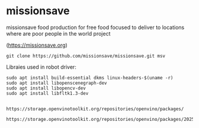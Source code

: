 # missionsave
missionsave food production for free food focused to deliver to locations where are poor people in the world project 

(https://missionsave.org)

	git clone https://github.com/missionsave/missionsave.git msv


Libraies used in robot driver:

	sudo apt install build-essential dkms linux-headers-$(uname -r)
	sudo apt install libopenscenegraph-dev
	sudo apt install libopencv-dev 
	sudo apt install libfltk1.3-dev


	https://storage.openvinotoolkit.org/repositories/openvino/packages/
	
	https://storage.openvinotoolkit.org/repositories/openvino/packages/2025.2/linux/openvino_toolkit_ubuntu20_2025.2.0.19140.c01cd93e24d_arm64.tgz
